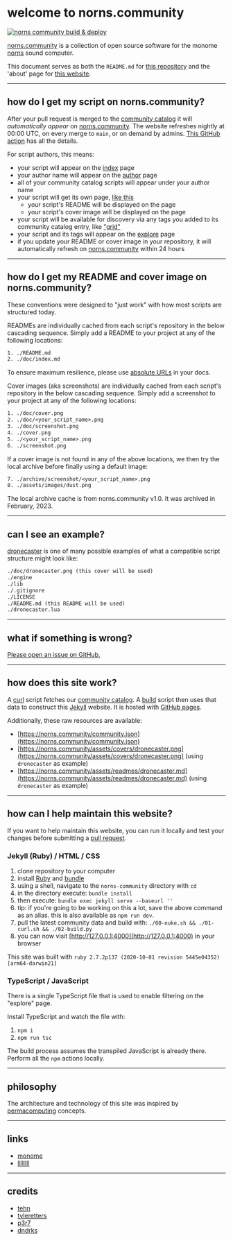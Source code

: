 # welcome to norns.community

[![norns community build & deploy](https://github.com/monome-community/norns-community/actions/workflows/build.yml/badge.svg)](https://github.com/monome-community/norns-community/actions/workflows/build.yml)

[norns.community](https://norns.community) is a collection of open source software for the monome [norns](https://monome.org/docs/norns) sound computer.

This document serves as both the `README.md` for [this repository](https://github.com/monome-community/norns-community) and the 'about' page for [this website](https://norns.community/about).

---

## how do I get my script on norns.community?

After your pull request is merged to the [community catalog](https://github.com/monome/norns-community) it will *automatically appear* on [norns.community](https://norns.community). The website refreshes nightly at 00:00 UTC, on every merge to `main`, or on demand by admins. [This GitHub action](https://github.com/monome-community/norns-community/actions/workflows/build.yml) has all the details.

For script authors, this means:

- your script will appear on the [index](https://norns.community) page
- your author name will appear on the [author](https://norns.community/author) page
- all of your community catalog scripts will appear under your author name
- your script will get its own page, [like this](https://norns.community/3d)
  - your script's README will be displayed on the page
  - your script's cover image will be displayed on the page
- your script will be available for discovery via any tags you added to its community catalog entry, like ["grid"](https://norns.community/tag/grid)
- your script and its tags will appear on the [explore](https://norns.community/explore) page
- if you update your README or cover image in your repository, it will automatically refresh on [norns.community](https://norns.community) within 24 hours

---

## how do I get my README and cover image on norns.community?

These conventions were designed to "just work" with how most scripts are structured today.

READMEs are individually cached from each script's repository in the below cascading sequence. Simply add a README to your project at any of the following locations:

```txt
1. ./README.md
2. ./doc/index.md
```

To ensure maximum resilience, please use [absolute URLs](https://en.wikipedia.org/wiki/HTTP_location) in your docs.

Cover images (aka screenshots) are individually cached from each script's repository in the below cascading sequence. Simply add a screenshot to your project at any of the following locations:

```txt
1. ./doc/cover.png
2. ./doc/<your_script_name>.png
3. ./doc/screenshot.png
4. ./cover.png
5. ./<your_script_name>.png
6. ./screenshot.png
```

If a cover image is not found in any of the above locations, we then try the local archive before finally using a default image:

```txt
7. ./archive/screenshot/<your_script_name>.png
8. ./assets/images/dust.png
```

The local archive cache is from norns.community v1.0. It was archived in February, 2023.

---

## can I see an example?

[dronecaster](https://github.com/northern-information/dronecaster) is one of many possible examples of what a compatible script structure might look like:

```txt
./doc/dronecaster.png (this cover will be used)
./engine
./lib
./.gitignore
./LICENSE
./README.md (this README will be used)
./dronecaster.lua
```

---

## what if something is wrong?

[Please open an issue on GitHub.](https://github.com/monome-community/norns-community/issues)

---

## how does this site work?

A [curl](https://github.com/monome-community/norns-community/blob/main/01-curl.sh) script fetches our [community catalog](https://github.com/monome/norns-community). A [build](https://github.com/monome-community/norns-community/blob/main/02-build.py) script then uses that data to construct this [Jekyll](https://jekyllrb.com) website. It is hosted with [GitHub pages](https://pages.github.com).

Additionally, these raw resources are available:

- [https://norns.community/community.json](https://norns.community/community.json)
- [https://norns.community/assets/covers/dronecaster.png](https://norns.community/assets/covers/dronecaster.png) (using `dronecaster` as example)
- [https://norns.community/assets/readmes/dronecaster.md](https://norns.community/assets/readmes/dronecaster.md) (using `dronecaster` as example)

---

## how can I help maintain this website?

If you want to help maintain this website, you can run it locally and test your changes before submitting a [pull request](https://github.com/monome-community/norns-community/pulls).

### Jekyll (Ruby) / HTML / CSS

1. clone repository to your computer
2. install [Ruby](https://www.ruby-lang.org/en/) and [bundle](https://bundler.io/)
3. using a shell, navigate to the `norns-community` directory with `cd`
4. in the directory execute: `bundle install`
5. then execute: `bundle exec jekyll serve --baseurl ''`
6. tip: if you're going to be working on this a lot, save the above command as an alias. this is also available as `npm run dev`.
7. pull the latest community data and build with: `./00-nuke.sh && ./01-curl.sh && ./02-build.py`
8. you can now visit [http://127.0.0.1:4000](http://127.0.0.1:4000) in your browser

This site was built with `ruby 2.7.2p137 (2020-10-01 revision 5445e04352) [arm64-darwin21]`

### TypeScript / JavaScript

There is a single TypeScript file that is used to enable filtering on the "explore" page.

Install TypeScript and watch the file with:

1. `npm i`
2. `npm run tsc`

The build process assumes the transpiled JavaScript is already there. Perform all the `npm` actions locally.

---

## philosophy

The architecture and technology of this site was inspired by [permacomputing](https://permacomputing.net/) concepts.

---

## links

- [monome](https://monome.org)
- [llllllll](https://llllllll.co)

---

## credits

- [tehn](https://github.com/tehn)
- [tyleretters](https://github.com/tyleretters)
- [p3r7](https://github.com/p3r7)
- [dndrks](https://github.com/dndrks)
